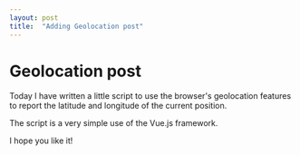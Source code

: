 ```yaml
---
layout: post
title:  "Adding Geolocation post"
---
```


# Geolocation post

Today I have written a little script to use the browser's geolocation features
to report the latitude and longitude of the current position.

The script is a very simple use of the Vue.js framework.

I hope you like it!